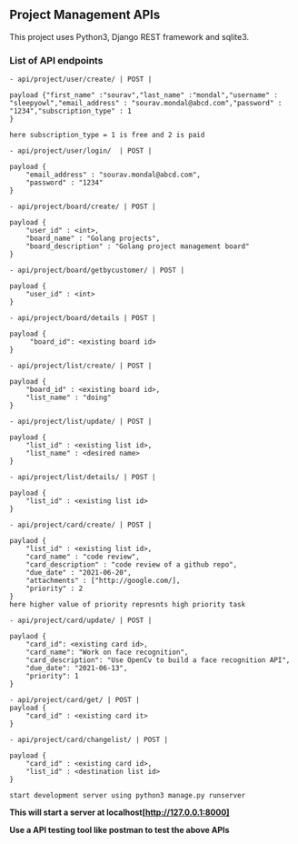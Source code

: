 ## Project Management APIs
This project uses Python3, Django REST framework and sqlite3.
### List of API endpoints
```
- api/project/user/create/ | POST | 

payload {"first_name" :"sourav","last_name" :"mondal","username" : "sleepyowl","email_address" : "sourav.mondal@abcd.com","password" : "1234","subscription_type" : 1
}

here subscription_type = 1 is free and 2 is paid

```
```
- api/project/user/login/  | POST |

payload {
    "email_address" : "sourav.mondal@abcd.com",
    "password" : "1234"
}

```

```
- api/project/board/create/ | POST |

payload {
    "user_id" : <int>,
    "board_name" : "Golang projects",
    "board_description" : "Golang project management board"
}

```
```
- api/project/board/getbycustomer/ | POST |

payload {
    "user_id" : <int>
}

```
```
- api/project/board/details | POST |

payload {
     "board_id": <existing board id>
}
```

```
- api/project/list/create/ | POST |

payload {
    "board_id" : <existing board id>,
    "list_name" : "doing"
}

```
```
- api/project/list/update/ | POST |

payload {
    "list_id" : <existing list id>,
    "list_name" : <desired name>
}

```
```
- api/project/list/details/ | POST |

payload {
    "list_id" : <existing list id>
}

```
```
- api/project/card/create/ | POST |

paylaod {
    "list_id" : <existing list id>,
    "card_name" : "code review",
    "card_description" : "code review of a github repo",
    "due_date" : "2021-06-20",
    "attachments" : ["http://google.com/],
    "priority" : 2
}
here higher value of priority represnts high priority task
```
```
- api/project/card/update/ | POST |

paylaod {
    "card_id": <existing card id>,
    "card_name": "Work on face recognition",
    "card_description": "Use OpenCv to build a face recognition API",
    "due_date": "2021-06-13",
    "priority": 1
}

```
```
- api/project/card/get/ | POST |
payload {
    "card_id" : <existing card it>
}
```
```
- api/project/card/changelist/ | POST |

payload {
    "card_id" : <existing card id>,
    "list_id" : <destination list id>
}

```
```
start development server using python3 manage.py runserver
```
**This will start a server at localhost[http://127.0.0.1:8000]**

**Use a API testing tool like postman to test the above APIs**